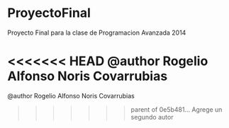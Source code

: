 ProyectoFinal
=============

Proyecto Final para la clase de Programacion Avanzada 2014

<<<<<<< HEAD
@author Rogelio Alfonso Noris Covarrubias
=======
@author Rogelio Alfonso Noris Covarrubias
>>>>>>> parent of 0e5b481... Agrege un segundo autor
